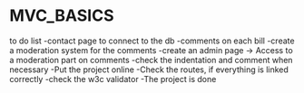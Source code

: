# MVC_BASICS

to do list
-contact page to connect to the db
-comments on each bill
-create a moderation system for the comments
-create an admin page -> Access to a moderation part on comments
-check the indentation and comment when necessary
-Put the project online
-Check the routes, if everything is linked correctly
-check the w3c validator
-The project is done